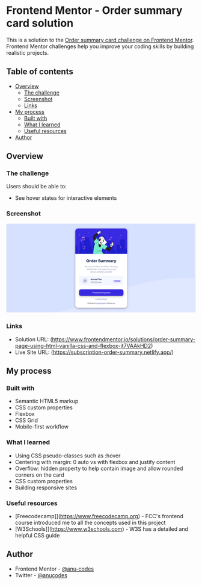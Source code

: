 # Frontend Mentor - Order summary card solution

This is a solution to the [Order summary card challenge on Frontend Mentor](https://www.frontendmentor.io/challenges/order-summary-component-QlPmajDUj). Frontend Mentor challenges help you improve your coding skills by building realistic projects. 

## Table of contents

- [Overview](#overview)
  - [The challenge](#the-challenge)
  - [Screenshot](#screenshot)
  - [Links](#links)
- [My process](#my-process)
  - [Built with](#built-with)
  - [What I learned](#what-i-learned)
  - [Useful resources](#useful-resources)
- [Author](#author)


## Overview

### The challenge

Users should be able to:

- See hover states for interactive elements

### Screenshot

![](./design/preview.PNG)

### Links

- Solution URL: (https://www.frontendmentor.io/solutions/order-summary-page-using-html-vanilla-css-and-flexbox-jt7VAAkHD2)
- Live Site URL: (https://subscription-order-summary.netlify.app/)

## My process

### Built with

- Semantic HTML5 markup
- CSS custom properties
- Flexbox
- CSS Grid
- Mobile-first workflow

### What I learned

- Using CSS pseudo-classes such as :hover
- Centering with margin: 0 auto vs with flexbox and justify content
- Overflow: hidden property to help contain image and allow rounded corners on the card
- CSS custom properties
- Building responsive sites

### Useful resources

- [Freecodecamp]](https://www.freecodecamp.org) - FCC's frontend course introduced me to all the concepts used in this project
- [W3Schools]](https://www.w3schools.com) - W3S has a detailed and helpful CSS guide


## Author

- Frontend Mentor - [@anu-codes](https://www.frontendmentor.io/profile/anu-codes)
- Twitter - [@anucodes](https://www.twitter.com/anucodes)

